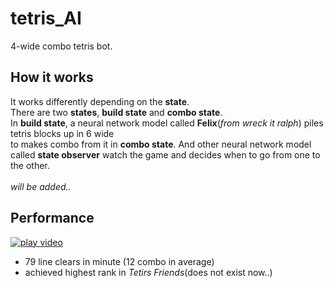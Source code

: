 # tetris_AI
4-wide combo tetris bot.  <br/>



How it works
---
It works differently depending on the **state**.<br/>
There are two **states**, **build state** and **combo state**.<br/>
In **build state**, a neural network model called **Felix**(*from wreck it ralph*) piles tetris blocks up in 6 wide <br/>
to makes combo from it in **combo state**.
And other neural network model called **state observer** watch the game and decides when to go from one to the other.<br/>
<br/>
*will be added..*
<br/>

Performance
---
[![play video](https://share.gifyoutube.com/gZzQVj.gif)](https://www.youtube.com/watch?v=QTJNax-B11I)

* 79 line clears in minute (12 combo in average)
* achieved highest rank in *Tetirs Friends*(does not exist now..)

